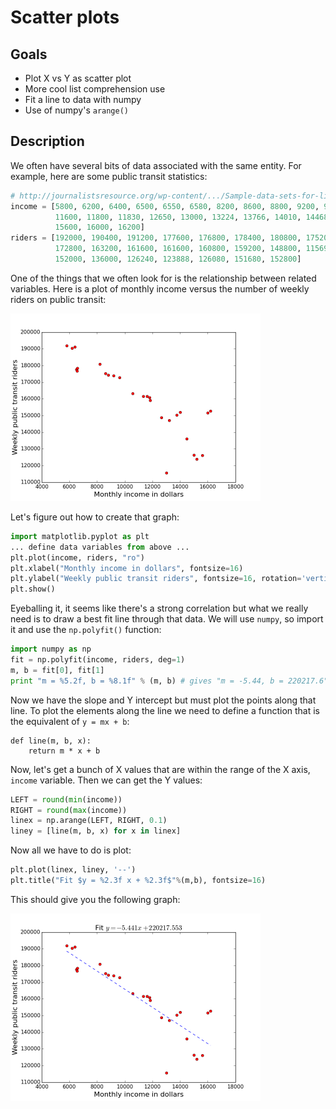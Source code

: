 # Scatter plots

## Goals

* Plot X vs Y as scatter plot
* More cool list comprehension use
* Fit a line to data with numpy
* Use of numpy's `arange()`

## Description

We often have several bits of data associated with the same entity. For example, here are some public transit statistics:
 
```python
# http://journalistsresource.org/wp-content/.../Sample-data-sets-for-linear-regression1.xlsx
income = [5800, 6200, 6400, 6500, 6550, 6580, 8200, 8600, 8800, 9200, 9630, 10570, 11330,
          11600, 11800, 11830, 12650, 13000, 13224, 13766, 14010, 14468, 15000, 15200,
          15600, 16000, 16200]
riders = [192000, 190400, 191200, 177600, 176800, 178400, 180800, 175200, 174400, 173920,
          172800, 163200, 161600, 161600, 160800, 159200, 148800, 115696, 147200, 150400,
          152000, 136000, 126240, 123888, 126080, 151680, 152800]
```

One of the things that we often look for is the relationship between related variables. Here is a plot of  monthly income versus the number of weekly riders on public transit:

<img src=figures/income-riders.png width=400>

Let's figure out how to create that graph:

```python
import matplotlib.pyplot as plt
... define data variables from above ...
plt.plot(income, riders, "ro")
plt.xlabel("Monthly income in dollars", fontsize=16)
plt.ylabel("Weekly public transit riders", fontsize=16, rotation='vertical')
plt.show()
```

Eyeballing it, it seems like there's a strong correlation but what we really need is to draw a best fit line through that data. We will use `numpy`, so import it and use the `np.polyfit()` function:

```python
import numpy as np
fit = np.polyfit(income, riders, deg=1)
m, b = fit[0], fit[1]
print "m = %5.2f, b = %8.1f" % (m, b) # gives "m = -5.44, b = 220217.6"
```

Now we have the slope and Y intercept but must plot the points along that line. To plot the elements along the line we need to define a function that is the equivalent of `y = mx + b`:

```
def line(m, b, x):
    return m * x + b
```

Now, let's get a bunch of X values that are within the range of the X axis, `income` variable.  Then we can get the Y values:

```python
LEFT = round(min(income))
RIGHT = round(max(income))
linex = np.arange(LEFT, RIGHT, 0.1)
liney = [line(m, b, x) for x in linex]
```

Now all we have to do is plot:

```python
plt.plot(linex, liney, '--')
plt.title("Fit $y = %2.3f x + %2.3f$"%(m,b), fontsize=16)
```

This should give you the following graph:

<img src=figures/income-riders-fit.png width=400>